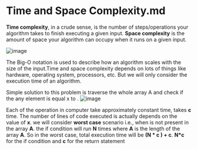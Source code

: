 # Time and Space Complexity.md

**Time complexity**, in a crude sense, is the number of steps/operations your algorithm takes to finish executing a given input. **Space complexity** is the amount of space your algorithm can occupy when it runs on a given input.

![image](https://user-images.githubusercontent.com/59710234/152857131-748a47b7-413b-4f87-9b69-9be61d4cf075.png)

The Big-O notation is used to describe how an algorithm scales with the size of the input.Time and space complexity depends on lots of things like hardware, operating system, processors, etc. But we will only consider the execution time of an algorithm.

Simple solution to this problem is traverse the whole array A and check if the any element is equal x to .
![image](https://user-images.githubusercontent.com/59710234/152857085-ff9e8bcf-a686-4c61-b26b-c3900be53279.png)

Each of the operation in computer take approximately constant time, takes **c** time. The number of lines of code executed is actually depends on the value of **x**. we will consider **worst case** scenario  i.e., when  is not present in the array **A**. the if condition will run **N** times where **A** is the length of the array **A**. So in the worst case, total execution time will be **(N * c ) + c**. **N*c** for the if condition and **c** for the return statement 
